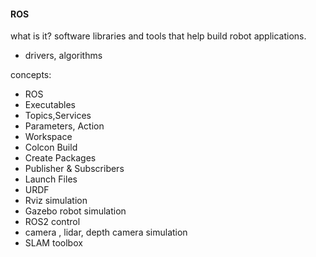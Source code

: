 #### ROS
what is it?
software libraries and tools that help build robot applications.
- drivers, algorithms


concepts:
- ROS
- Executables
- Topics,Services
- Parameters, Action
- Workspace
- Colcon Build
- Create Packages
- Publisher & Subscribers
- Launch Files
- URDF
- Rviz simulation
- Gazebo robot simulation
- ROS2 control
- camera , lidar, depth camera simulation
- SLAM toolbox
